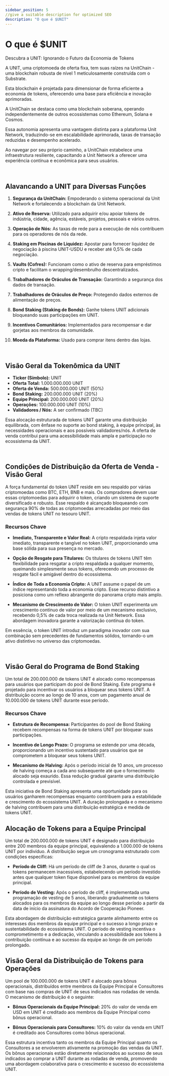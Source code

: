 ```yaml
---
sidebar_position: 5
//give a suitable description for optimized SEO
description: "O que é $UNIT"
---
```


# O que é $UNIT

Descubra a UNIT: Ignorando o Futuro da Economia de Tokens

A UNIT, uma criptomoeda de oferta fixa, tem suas raízes na UnitChain - uma blockchain robusta de nível 1 meticulosamente construída com o Substrate.

Esta blockchain é projetada para dimensionar de forma eficiente a economia de tokens, oferecendo uma base para eficiência e inovação aprimoradas.

A UnitChain se destaca como uma blockchain soberana, operando independentemente de outros ecossistemas como Ethereum, Solana e Cosmos.

Essa autonomia apresenta uma vantagem distinta para a plataforma Unit Network, traduzindo-se em escalabilidade aprimorada, taxas de transação reduzidas e desempenho acelerado.

Ao navegar por seu próprio caminho, a UnitChain estabelece uma infraestrutura resiliente, capacitando a Unit Network a oferecer uma experiência contínua e econômica para seus usuários.

<br />

## Alavancando a UNIT para Diversas Funções

1. **Segurança da UnitChain:**
   Empoderando o sistema operacional da Unit Network e fortalecendo a blockchain da Unit Network.

2. **Ativo de Reserva:**
   Utilizado para adquirir e/ou apoiar tokens de indústria, cidade, agência, estáveis, projetos, pessoais e vários outros.

3. **Operação de Nós:**
   As taxas de rede para a execução de nós contribuem para os operadores de nós da rede.

4. **Staking em Piscinas de Liquidez:**
   Apostar para fornecer liquidez de negociação à piscina UNIT-USDU e receber até 0,5% de cada negociação.

5. **Vaults (Cofres):**
   Funcionam como o ativo de reserva para empréstimos cripto e facilitam o wrapping/desembrulho descentralizados.

6. **Trabalhadores de Oráculos de Transação:**
   Garantindo a segurança dos dados de transação.

7. **Trabalhadores de Oráculos de Preço:**
   Protegendo dados externos de alimentação de preços.

8. **Bond Staking (Staking de Bonds):**
   Ganhe tokens UNIT adicionais bloqueando suas participações em UNIT.

9. **Incentivos Comunitários:**
   Implementados para recompensar e dar gorjetas aos membros da comunidade.

10. **Moeda da Plataforma:**
    Usado para comprar itens dentro das lojas.

<br />

## Visão Geral da Tokenômica da UNIT

- **Ticker (Símbolo):** UNIT
- **Oferta Total:** 1.000.000.000 UNIT
- **Oferta de Venda:** 500.000.000 UNIT (50%)
- **Bond Staking:** 200.000.000 UNIT (20%)
- **Equipe Principal:** 200.000.000 UNIT (20%)
- **Operações:** 100.000.000 UNIT (10%)
- **Validadores / Nós:** A ser confirmado (TBC)

Essa alocação estruturada de tokens UNIT garante uma distribuição equilibrada, com ênfase no suporte ao bond staking, à equipe principal, às necessidades operacionais e aos possíveis validadores/nós. A oferta de venda contribui para uma acessibilidade mais ampla e participação no ecossistema da UNIT.

<br />

## Condições de Distribuição da Oferta de Venda - Visão Geral

A força fundamental do token UNIT reside em seu respaldo por várias criptomoedas como BTC, ETH, BNB e mais. Os compradores devem usar essas criptomoedas para adquirir o token, criando um sistema de suporte diversificado e robusto. Esse respaldo é alcançado bloqueando com segurança 90% de todas as criptomoedas arrecadadas por meio das vendas de tokens UNIT no tesouro UNIT.

### Recursos Chave

- **Imediato, Transparente e Valor Real:**
  A cripto respaldada injeta valor imediato, transparente e tangível no token UNIT, proporcionando uma base sólida para sua presença no mercado.

- **Opção de Resgate para Titulares:**
  Os titulares de tokens UNIT têm flexibilidade para resgatar a cripto respaldada a qualquer momento, queimando simplesmente seus tokens, oferecendo um processo de resgate fácil e amigável dentro do ecossistema.

- **Índice de Toda a Economia Cripto:**
  A UNIT assume o papel de um índice representando toda a economia cripto. Esse recurso distintivo a posiciona como um reflexo abrangente do panorama cripto mais amplo.

- **Mecanismo de Crescimento de Valor:**
  O token UNIT experimenta um crescimento contínuo de valor por meio de um mecanismo exclusivo, recebendo 0,5% de cada troca realizada na Unit Network. Essa abordagem inovadora garante a valorização contínua do token.

Em essência, o token UNIT introduz um paradigma inovador com sua combinação sem precedentes de fundamentos sólidos, tornando-o um ativo distintivo no universo das criptomoedas.

<br />

## Visão Geral do Programa de Bond Staking

Um total de 200.000.000 de tokens UNIT é alocado como recompensas para usuários que participam do pool de Bond Staking. Este programa é projetado para incentivar os usuários a bloquear seus tokens UNIT. A distribuição ocorre ao longo de 10 anos, com um pagamento anual de 10.000.000 de tokens UNIT durante esse período.

### Recursos Chave

- **Estrutura de Recompensa:**
  Participantes do pool de Bond Staking recebem recompensas na forma de tokens UNIT por bloquear suas participações.

- **Incentivo de Longo Prazo:**
  O programa se estende por uma década, proporcionando um incentivo sustentado para usuários que se comprometem a bloquear seus tokens UNIT.

- **Mecanismo de Halving:**
  Após o período inicial de 10 anos, um processo de halving começa a cada ano subsequente até que o fornecimento alocado seja exaurido. Essa redução gradual garante uma distribuição controlada e previsível.

Esta iniciativa de Bond Staking apresenta uma oportunidade para os usuários ganharem recompensas enquanto contribuem para a estabilidade e crescimento do ecossistema UNIT. A duração prolongada e o mecanismo de halving contribuem para uma distribuição estratégica e medida de tokens UNIT.

## Alocação de Tokens para a Equipe Principal

Um total de 200.000.000 de tokens UNIT é designado para distribuição entre 200 membros da equipe principal, equivalendo a 1.000.000 de tokens UNIT por indivíduo. A distribuição segue um cronograma estruturado com condições específicas:

- **Período de Cliff:**
  Há um período de cliff de 3 anos, durante o qual os tokens permanecem inacessíveis, estabelecendo um período investido antes que qualquer token fique disponível para os membros da equipe principal.

- **Período de Vesting:**
  Após o período de cliff, é implementada uma programação de vesting de 5 anos, liberando gradualmente os tokens alocados para os membros da equipe ao longo desse período a partir da data de início da assinatura do Acordo de Cooperação Pioneer.

Esta abordagem de distribuição estratégica garante alinhamento entre os interesses dos membros da equipe principal e o sucesso a longo prazo e sustentabilidade do ecossistema UNIT. O período de vesting incentiva o comprometimento e a dedicação, vinculando a acessibilidade aos tokens à contribuição contínua e ao sucesso da equipe ao longo de um período prolongado.

## Visão Geral da Distribuição de Tokens para Operações

Um pool de 100.000.000 de tokens UNIT é alocado para bônus operacionais, distribuídos entre membros da Equipe Principal e Consultores com base nas compras de UNIT de seus indicados nas rodadas de venda. O mecanismo de distribuição é o seguinte:

- **Bônus Operacionais da Equipe Principal:**
  20% do valor de venda em USD em UNIT é creditado aos membros da Equipe Principal como bônus operacional.

- **Bônus Operacionais para Consultores:**
  10% do valor da venda em UNIT é creditado aos Consultores como bônus operacional.

Essa estrutura incentiva tanto os membros da Equipe Principal quanto os Consultores a se envolverem ativamente na promoção das vendas da UNIT. Os bônus operacionais estão diretamente relacionados ao sucesso de seus indicados ao comprar a UNIT durante as rodadas de venda, promovendo uma abordagem colaborativa para o crescimento e sucesso do ecossistema UNIT.

